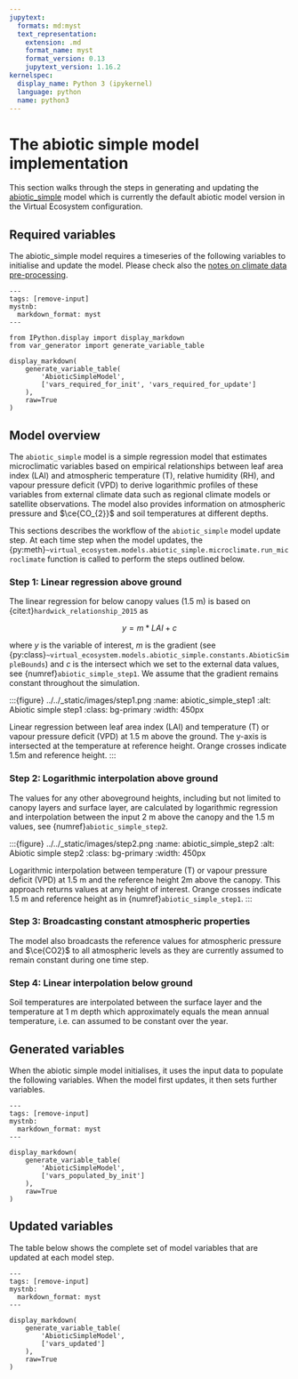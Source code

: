 ```yaml
---
jupytext:
  formats: md:myst
  text_representation:
    extension: .md
    format_name: myst
    format_version: 0.13
    jupytext_version: 1.16.2
kernelspec:
  display_name: Python 3 (ipykernel)
  language: python
  name: python3
---
```


# The abiotic simple model implementation

This section walks through the steps in generating and updating the
[abiotic_simple](virtual_ecosystem.models.abiotic_simple.abiotic_simple_model)
model which is currently the default abiotic model version in the Virtual Ecosystem
configuration.

## Required variables

The abiotic_simple model requires a timeseries of the following variables to
initialise and update the model. Please check also the
[notes on climate data pre-processing](../../using_the_ve/data/notes_preprocessing.md).

```{code-cell} ipython3
---
tags: [remove-input]
mystnb:
  markdown_format: myst
---

from IPython.display import display_markdown
from var_generator import generate_variable_table

display_markdown(
    generate_variable_table(
        'AbioticSimpleModel', 
        ['vars_required_for_init', 'vars_required_for_update']
    ), 
    raw=True
)
```

## Model overview

The `abiotic_simple` model is a simple regression model that estimates microclimatic
variables based on empirical relationships between leaf area index (LAI) and atmospheric
temperature (T), relative humidity (RH), and vapour pressure deficit (VPD) to derive
logarithmic profiles of these variables from external climate data such as regional
climate models or satellite observations. The model also provides information on
atmospheric pressure and $\ce{CO_{2}}$ and soil temperatures at different depths.

This sections describes the workflow of the `abiotic_simple` model update step.
At each time step when the model updates, the
{py:meth}`~virtual_ecosystem.models.abiotic_simple.microclimate.run_microclimate`
function is called to perform the steps outlined below.

### Step 1: Linear regression above ground

The linear regression for below canopy values (1.5 m) is based on
{cite:t}`hardwick_relationship_2015` as

$$y = m * LAI + c$$

where $y$ is the variable of interest, $m$ is the gradient
(see {py:class}`~virtual_ecosystem.models.abiotic_simple.constants.AbioticSimpleBounds`)
and $c$ is the intersect which we set to the external data values,
see {numref}`abiotic_simple_step1`.
We assume that the gradient remains constant throughout the simulation.

:::{figure} ../../_static/images/step1.png
:name: abiotic_simple_step1
:alt: Abiotic simple step1
:class: bg-primary
:width: 450px

Linear regression between leaf area index (LAI) and temperature (T) or
vapour pressure deficit (VPD) at 1.5 m above the ground. The y-axis is intersected
at the temperature at reference height. Orange crosses indicate 1.5m and reference height.
:::

### Step 2: Logarithmic interpolation above ground

The values for any other aboveground heights, including but not limited to
canopy layers and surface layer, are calculated by logarithmic regression and
interpolation between the input 2 m above the canopy and the 1.5 m values, see
{numref}`abiotic_simple_step2`.

:::{figure} ../../_static/images/step2.png
:name: abiotic_simple_step2
:alt: Abiotic simple step2
:class: bg-primary
:width: 450px

Logarithmic interpolation between temperature (T) or vapour pressure deficit
(VPD) at 1.5 m and the reference height 2m above the canopy. This approach returns
values at any height of interest. Orange crosses indicate 1.5 m and reference height as
in {numref}`abiotic_simple_step1`.
:::

### Step 3: Broadcasting constant atmospheric properties

The model also broadcasts the reference values for atmospheric pressure and
$\ce{CO2}$ to all atmospheric levels as they are currently assumed to remain constant
during one time step.

### Step 4: Linear interpolation below ground

Soil temperatures are interpolated between the surface layer and the
temperature at 1 m depth which approximately equals the mean annual temperature, i.e.
can assumed to be constant over the year.

## Generated variables

When the abiotic simple model initialises, it uses the input data to populate the following
variables. When the model first updates, it then sets further variables.

```{code-cell} ipython3
---
tags: [remove-input]
mystnb:
  markdown_format: myst
---

display_markdown(
    generate_variable_table(
        'AbioticSimpleModel', 
        ['vars_populated_by_init']
    ), 
    raw=True
)
```

## Updated variables

The table below shows the complete set of model variables that are updated at each model
step.

```{code-cell} ipython3
---
tags: [remove-input]
mystnb:
  markdown_format: myst
---

display_markdown(
    generate_variable_table(
        'AbioticSimpleModel', 
        ['vars_updated']
    ), 
    raw=True
)
```
